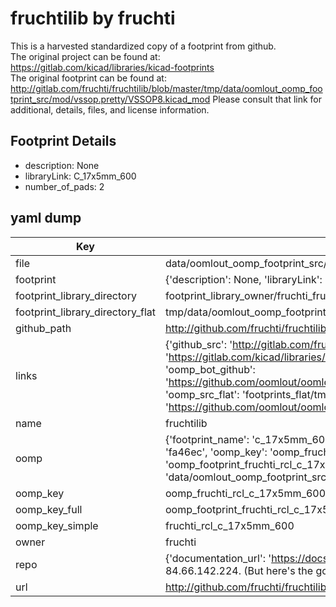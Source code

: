 # fruchtilib by fruchti  
This is a harvested standardized copy of a footprint from github.  
The original project can be found at:  
https://gitlab.com/kicad/libraries/kicad-footprints  
The original footprint can be found at:
http://gitlab.com/fruchti/fruchtilib/blob/master/tmp/data/oomlout_oomp_footprint_src/mod/vssop.pretty/VSSOP8.kicad_mod
Please consult that link for additional, details, files, and license information.  
## Footprint Details
* description: None  
* libraryLink: C_17x5mm_600  
* number_of_pads: 2  
## yaml dump  
| Key | Value |  
| --- | --- |  
| file | data/oomlout_oomp_footprint_src/fruchtilib/mod/rcl.pretty/C_17x5mm_600.kicad_mod |  
| footprint | {'description': None, 'libraryLink': 'C_17x5mm_600', 'number_of_pads': 2} |  
| footprint_library_directory | footprint_library_owner/fruchti_fruchtilib |  
| footprint_library_directory_flat | tmp/data/oomlout_oomp_footprint_src/footprints_flat/fruchti_rcl_c_17x5mm_600/working |  
| github_path | http://github.com/fruchti/fruchtilib/blob/master/tmp/data/oomlout_oomp_footprint_src/mod/rcl.pretty/C_17x5mm_600.kicad_mod |  
| links | {'github_src': 'http://gitlab.com/fruchti/fruchtilib/blob/master/tmp/data/oomlout_oomp_footprint_src/mod/vssop.pretty/VSSOP8.kicad_mod', 'github_src_repo': 'https://gitlab.com/kicad/libraries/kicad-footprints', 'oomp_bot': 'tmp/data/oomlout_oomp_footprint_src/footprints/fruchti_rcl_c_17x5mm_600/working', 'oomp_bot_github': 'https://github.com/oomlout/oomlout_oomp_footprint_bot/tree/main/tmp/data/oomlout_oomp_footprint_src/footprints/fruchti_rcl_c_17x5mm_600/working', 'oomp_src_flat': 'footprints_flat/tmp/data/oomlout_oomp_footprint_src/footprints_flat/fruchti_rcl_c_17x5mm_600/working', 'oomp_src_flat_github': 'https://github.com/oomlout/oomlout_oomp_footprint_src/tree/main/tmp/data/oomlout_oomp_footprint_src/footprints_flat/fruchti_rcl_c_17x5mm_600/working'} |  
| name | fruchtilib |  
| oomp | {'footprint_name': 'c_17x5mm_600', 'library_name': 'rcl', 'md5': 'fa46ec50a4561aeb055d92f3ffd4cfc0', 'md5_10': 'fa46ec50a4', 'md5_5': 'fa46e', 'md5_6': 'fa46ec', 'oomp_key': 'oomp_fruchti_rcl_c_17x5mm_600', 'oomp_key_extra': 'oomp_footprint_fruchti_rcl_c_17x5mm_600', 'oomp_key_full': 'oomp_footprint_fruchti_rcl_c_17x5mm_600_fa46ec', 'oomp_key_simple': 'fruchti_rcl_c_17x5mm_600', 'original_filename': 'data/oomlout_oomp_footprint_src/fruchtilib/mod/rcl.pretty/C_17x5mm_600.kicad_mod', 'owner_name': 'fruchti'} |  
| oomp_key | oomp_fruchti_rcl_c_17x5mm_600 |  
| oomp_key_full | oomp_footprint_fruchti_rcl_c_17x5mm_600 |  
| oomp_key_simple | fruchti_rcl_c_17x5mm_600 |  
| owner | fruchti |  
| repo | {'documentation_url': 'https://docs.github.com/rest/overview/resources-in-the-rest-api#rate-limiting', 'message': "API rate limit exceeded for 84.66.142.224. (But here's the good news: Authenticated requests get a higher rate limit. Check out the documentation for more details.)"} |  
| url | http://github.com/fruchti/fruchtilib |  

